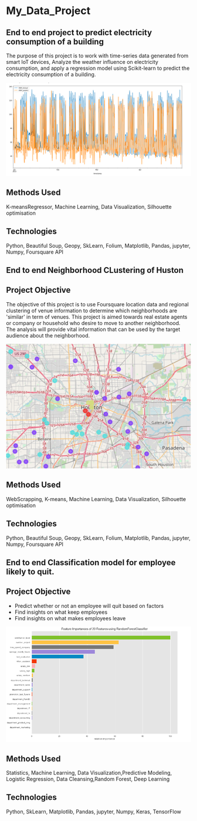 # My_Data_Project

## End to end project to predict electricity consumption of a building
The purpose of this project is to work with time-series data generated from smart IoT devices, Analyze the weather influence on electricity consumption, and apply a regression model using Scikit-learn to predict the electricity consumption of a building.

![alt text](https://github.com/Robinrob92/My_Data_Project/blob/main/Screenshot%202021-06-20%20at%2009.48.45.png)

## Methods Used
K-meansRegressor, Machine Learning, Data Visualization, Silhouette optimisation

## Technologies
Python, Beautiful Soup, Geopy, SkLearn, Folium,  Matplotlib, Pandas, jupyter, Numpy, Foursquare API


## End to end Neighborhood CLustering of Huston

## Project Objective
The objective of this project is to use Foursquare location data and regional clustering of venue information to determine which neighborhoods are 'similar' in term of venues. This project is aimed towards real estate agents or company or household who desire to move to another neighborhood. The analysis will provide vital information that can be used by the target audience about the neighborhood.


![alt text](https://github.com/Robinrob92/My_Data_Project/blob/main/Picture%201.png)

## Methods Used
WebScrapping, K-means, Machine Learning, Data Visualization, Silhouette optimisation

## Technologies
Python, Beautiful Soup, Geopy, SkLearn, Folium,  Matplotlib, Pandas, jupyter, Numpy, Foursquare API



## End to end Classification model for employee likely to quit.

## Project Objective
* Predict whether or not an employee will quit based on factors
* Find insights on what keep employees
* Find insights on what makes employees leave

![alt text](https://github.com/Robinrob92/My_Data_Project/blob/main/Screenshot%202021-06-20%20at%2009.09.27.png)

## Methods Used
Statistics, Machine Learning, Data Visualization,Predictive Modeling, Logistic Regression, Data Cleansing,Random Forest, Deep Learning

## Technologies
Python, SkLearn, Matplotlib, Pandas, jupyter, Numpy, Keras, TensorFlow
